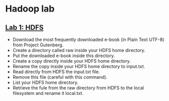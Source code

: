 # Hadoop lab

## [Lab 1: HDFS](https://github.com/Yuhsuant1994/DataScienceTechInstitute/blob/master/Hadoop/Lab%201.md)

* Download the most frequently downloaded e-book (in Plain Text UTF-8) from Project Gutenberg.
* Create a directory called raw inside your HDFS home directory.
* Put the downloaded e-book inside this directory. 
* Create a copy directly inside your HDFS home directory.
* Rename the copy inside your HDFS home directory to input.txt.
* Read directly from HDFS the input.txt file.
* Remove this file (careful with this command).
* List your HDFS home directory.
* Retrieve the fule from the raw directory from HDFS to the local filesystem and rename it local.txt.
